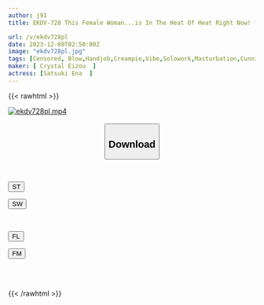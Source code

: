 ```yaml
---
author: j91
title: EKDV-728 This Female Woman...is In The Heat Of Heat Right Now! ? Would You Like To Try It As Satsuki Ena?

url: /v/ekdv728pl
date: 2023-12-09T02:50:00Z
image: "ekdv728pl.jpg"
tags: [Censored, Blow,Handjob,Creampie,Vibe,Solowork,Masturbation,Cunnilingus,Gal,Reversed Role,Titty Fuck,Cowgirl,Electric Massager,Slut,Breasts,69,Facesitting,Bitch,Back	]
maker: [ Crystal Eizou  ]
actress: [Satsuki Ena  ]
---
```



{{< rawhtml >}}

<div class="video" data-videoid="3xd4o7eXo3IdOmr">
    <a href="javascript:;">
        <img src="/v/ekdv728pl/ekdv728pl.jpg" width="WIDTH" height="HEIGHT" alt="ekdv728pl.mp4" loading="lazy">
    </a>
</div>

<script type="text/javascript" src="https://j91.asia/asset/on-demand-st.js"></script>

<br>
  <link rel="stylesheet" href="https://j91.asia/asset/bs5.css">
  
  <center>
  <button class="btn btn-primary" type="button" data-bs-toggle="collapse" data-bs-target=".multi-collapse" aria-expanded="false" aria-controls="multiCollapseExample1 multiCollapseExample2"><h2>Download</h2></button></center>
</p>
<div class="row">
  <div class="col">
    <div class="collapse multi-collapse" id="multiCollapseExample1">
      <div class="card card-body">
	      	      <br>
<div class="buttons">  
<p><a href="https://streamtape.to/v/3xd4o7eXo3IdOmr" target="_blank"><button class="btn-hover color-3"><i class="fa fa-download"></i> ST</button></a></p>
<p><a href="https://flaswish.com/a98zxmypmcaj" target="_blank"><button class="btn-hover color-2"><i class="fa fa-download"></i> SW</button></a></p></div>
    </div>
  </div>
</div>
  <div class="col">
    <div class="collapse multi-collapse" id="multiCollapseExample2">
      <div class="card card-body">
	      <br>
<div class="buttons">
<p><a href="javascript:;" target="_blank"><button class="btn-hover color-9"><i class="fa fa-download"></i> FL</button></a></p>
<p><a href="javascript:;" target="_blank"><button class="btn-hover color-8"><i class="fa fa-download"></i> FM</button></a></p></div>
<br><br>
      </div>
    </div>
  </div>
</div>

{{< /rawhtml >}}